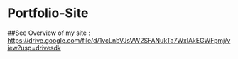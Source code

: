 # Portfolio-Site

##See Overview of my site : 
 https://drive.google.com/file/d/1vcLnbVJsVW2SFANukTa7WxlAkEGWFpmj/view?usp=drivesdk
